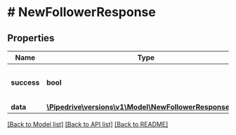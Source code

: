 # # NewFollowerResponse

## Properties

Name | Type | Description | Notes
------------ | ------------- | ------------- | -------------
**success** | **bool** | If the response is successful or not |
**data** | [**\Pipedrive\versions\v1\Model\NewFollowerResponseData**](NewFollowerResponseData.md) |  |

[[Back to Model list]](../../README.md#models) [[Back to API list]](../../README.md#endpoints) [[Back to README]](../../README.md)
